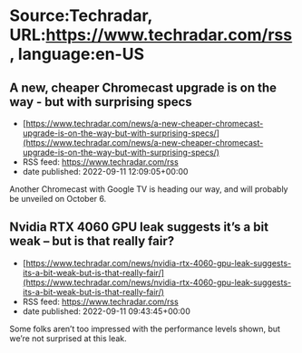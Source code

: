 # Source:Techradar, URL:https://www.techradar.com/rss, language:en-US

## A new, cheaper Chromecast upgrade is on the way - but with surprising specs
 - [https://www.techradar.com/news/a-new-cheaper-chromecast-upgrade-is-on-the-way-but-with-surprising-specs/](https://www.techradar.com/news/a-new-cheaper-chromecast-upgrade-is-on-the-way-but-with-surprising-specs/)
 - RSS feed: https://www.techradar.com/rss
 - date published: 2022-09-11 12:09:05+00:00

Another Chromecast with Google TV is heading our way, and will probably be unveiled on October 6.

## Nvidia RTX 4060 GPU leak suggests it’s a bit weak – but is that really fair?
 - [https://www.techradar.com/news/nvidia-rtx-4060-gpu-leak-suggests-its-a-bit-weak-but-is-that-really-fair/](https://www.techradar.com/news/nvidia-rtx-4060-gpu-leak-suggests-its-a-bit-weak-but-is-that-really-fair/)
 - RSS feed: https://www.techradar.com/rss
 - date published: 2022-09-11 09:43:45+00:00

Some folks aren’t too impressed with the performance levels shown, but we’re not surprised at this leak.

